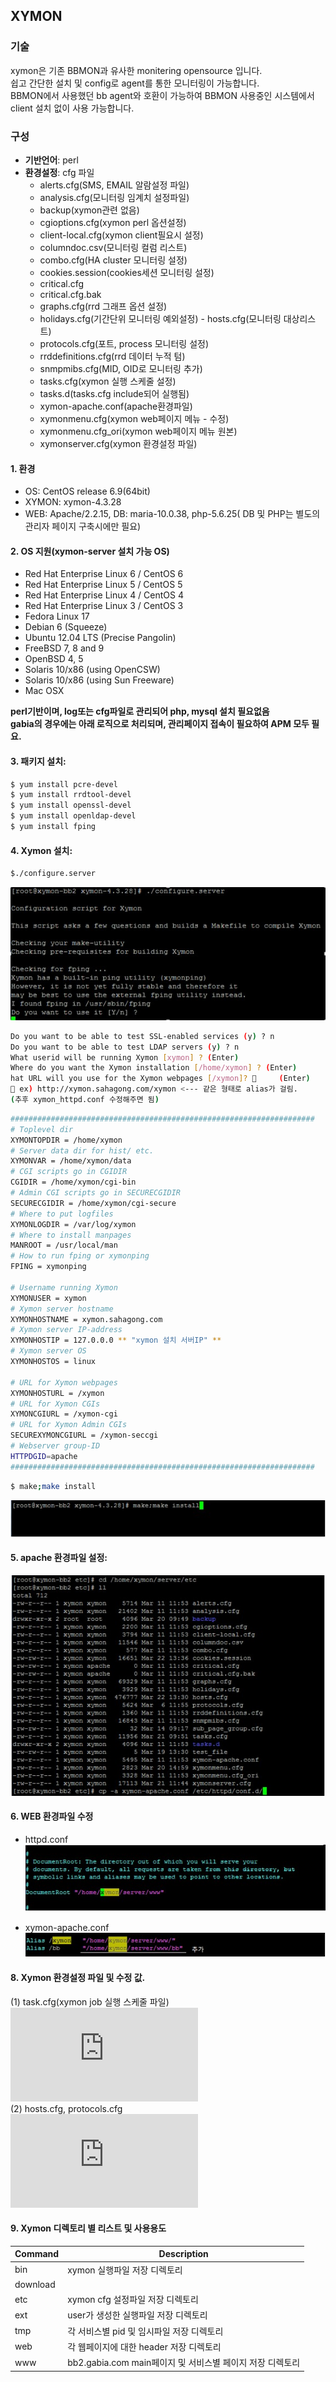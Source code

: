 ## XYMON
### 기술
xymon은 기존 BBMON과 유사한 monitering opensource 입니다.  
쉽고 간단한 설치 및 config로 agent를 통한 모니터링이 가능합니다.  
BBMON에서 사용했던 bb agent와 호환이 가능하여 BBMON 사용중인 시스템에서 client 설치 없이 사용 가능합니다.
### 구성
* **기반언어**: perl
* **환경설정**: cfg 파일  
  - alerts.cfg(SMS, EMAIL 알람설정 파일)  
  - analysis.cfg(모니터링 임계치 설정파일)
  - backup(xymon관련 없음)
  - cgioptions.cfg(xymon perl 옵션설정)
  - client-local.cfg(xymon client필요시 설정)
  - columndoc.csv(모니터링 컬럼 리스트)
  - combo.cfg(HA cluster 모니터링 설정)
  - cookies.session(cookies세션 모니터링 설정)
  - critical.cfg
  - critical.cfg.bak
  - graphs.cfg(rrd 그래프 옵션 설정)
  - holidays.cfg(기간단위 모니터링 예외설정)	- hosts.cfg(모니터링 대상리스트)
  - protocols.cfg(포트, process 모니터링 설정)
  - rrddefinitions.cfg(rrd 데이터 누적 텀)
  - snmpmibs.cfg(MID, OID로 모니터링 추가)
  - tasks.cfg(xymon 실행 스케줄 설정)
  - tasks.d(tasks.cfg include되어 실행됨)
  - xymon-apache.conf(apache환경파일)
  - xymonmenu.cfg(xymon web페이지 메뉴 - 수정)
  - xymonmenu.cfg_ori(xymon web페이지 메뉴 원본)
  - xymonserver.cfg(xymon 환경설정 파일)


#### 1. 환경
- OS: CentOS release 6.9(64bit)
- XYMON: xymon-4.3.28
- WEB: Apache/2.2.15, DB: maria-10.0.38, php-5.6.25( DB 및 PHP는 별도의 관리자 페이지 구축시에만 필요)

#### 2.	OS 지원(xymon-server 설치 가능 OS)
* Red Hat Enterprise Linux 6 / CentOS 6  
* Red Hat Enterprise Linux 5 / CentOS 5   
* Red Hat Enterprise Linux 4 / CentOS 4   
* Red Hat Enterprise Linux 3 / CentOS 3   
* Fedora Linux 17  
* Debian 6 (Squeeze)  
* Ubuntu 12.04 LTS (Precise Pangolin)  
* FreeBSD 7, 8 and 9  
* OpenBSD 4, 5  
* Solaris 10/x86 (using OpenCSW)  
* Solaris 10/x86 (using Sun Freeware)  
* Mac OSX  

**perl기반이며, log또는 cfg파일로 관리되어 php, mysql 설치 필요없음**  
**gabia의 경우에는 아래 로직으로 처리되며, 관리페이지 접속이 필요하여 APM 모두 필요.**

#### 3.	패키지 설치:
```sh
$ yum install pcre-devel  
$ yum install rrdtool-devel  
$ yum install openssl-devel  
$ yum install openldap-devel 
$ yum install fping  
```

#### 4.	Xymon 설치:
```sh
$./configure.server
```
![텍스트](https://github.com/sahagong/xymon/blob/master/img/1.jpg)

```sh
Do you want to be able to test SSL-enabled services (y) ? n
Do you want to be able to test LDAP servers (y) ? n
What userid will be running Xymon [xymon] ? (Enter)
Where do you want the Xymon installation [/home/xymon] ? (Enter)
hat URL will you use for the Xymon webpages [/xymon]?      (Enter)
 ex) http://xymon.sahagong.com/xymon <--- 같은 형태로 alias가 걸림.
(추후 xymon_httpd.conf 수정해주면 됨)
```

```sh
####################################################################
# Toplevel dir
XYMONTOPDIR = /home/xymon
# Server data dir for hist/ etc.
XYMONVAR = /home/xymon/data
# CGI scripts go in CGIDIR
CGIDIR = /home/xymon/cgi-bin
# Admin CGI scripts go in SECURECGIDIR
SECURECGIDIR = /home/xymon/cgi-secure
# Where to put logfiles
XYMONLOGDIR = /var/log/xymon
# Where to install manpages
MANROOT = /usr/local/man
# How to run fping or xymonping
FPING = xymonping

# Username running Xymon
XYMONUSER = xymon
# Xymon server hostname
XYMONHOSTNAME = xymon.sahagong.com
# Xymon server IP-address
XYMONHOSTIP = 127.0.0.0 ** "xymon 설치 서버IP" **
# Xymon server OS
XYMONHOSTOS = linux

# URL for Xymon webpages
XYMONHOSTURL = /xymon
# URL for Xymon CGIs
XYMONCGIURL = /xymon-cgi
# URL for Xymon Admin CGIs
SECUREXYMONCGIURL = /xymon-seccgi
# Webserver group-ID
HTTPDGID=apache
####################################################################
```
```sh
$ make;make install
```
![텍스트](https://github.com/sahagong/xymon/blob/master/img/2.jpg)

#### 5.	apache 환경파일 설정:
![텍스트](https://github.com/sahagong/xymon/blob/master/img/3.jpg)

#### 6.	WEB 환경파일 수정
* httpd.conf  
![텍스트](https://github.com/sahagong/xymon/blob/master/img/4.jpg)

*	xymon-apache.conf  
![텍스트](https://github.com/sahagong/xymon/blob/master/img/5.jpg)

#### 8.	Xymon 환경설정 파일 및 수정 값.
  (1)	task.cfg(xymon job 실행 스케줄 파일)  
![task.cfg 상세설명](https://github.com/sahagong/xymon/blob/master/man/test.cfg_man.md)  
  (2) hosts.cfg, protocols.cfg  
![hosts.cfg, protocols.cfg 상세설명](https://github.com/sahagong/xymon/blob/master/man/etc-cfg.md)  

#### 9.	Xymon 디렉토리 별 리스트 및 사용용도
| Command | Description |
|---------|-------------|
| bin  	| xymon 실행파일 저장 디렉토리 |
| download |
| etc		| xymon cfg 설정파일 저장 디렉토리 |
| ext		| user가 생성한 실행파일 저장 디렉토리 |
| tmp		| 각 서비스별 pid 및 임시파일 저장 디렉토리 |
| web		| 각 웹페이지에 대한 header 저장 디렉토리 |
| www	| bb2.gabia.com main페이지 및 서비스별 페이지 저장 디렉토리|


